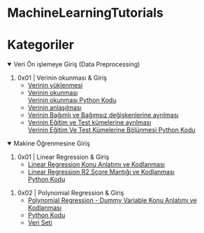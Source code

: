 # MachineLearningTutorials
<h1>Kategoriler</h1>
<details open="">
  <summary>Veri Ön işlemeye Giriş (Data Preprocessing) </summary>
<ol>
<li>0x01 | Verinin okunması &amp; Giriş
<ul>
<li><a href="https://drive.google.com/file/d/1fuXWHEldi4xoi3LSZk__qRFU_NDtfvnk/view?usp=sharing" rel="nofollow">Verinin yüklenmesi</a></li>
<li><a href="https://youtu.be/GlPgCXVQ6o0" rel="nofollow">Verinin okunması</a>
  </br>
  <a href="https://github.com/TalhaSoftware/MachineLearningTutorials/blob/Veri-%C3%96n-%C4%B0%C5%9Fleme/upload_data.py" rel="nofollow">Verinin okunması Python Kodu</a>
 </li>
  
<li><a href="https://youtu.be/2zja_UvRxWM" rel="nofollow">Verinin anlaşılması</a></li>
<li><a href="https://youtu.be/S_wZjVCGAzg" rel="nofollow">Verinin Bağımlı ve Bağımsız değişkenlerine ayrılması</a></li>
<li><a href="https://youtu.be/EKp7giVYOLI" rel="nofollow">Verinin Eğitim ve Test kümelerine ayrılması</a>
</br>
  <a href="https://github.com/TalhaSoftware/MachineLearningTutorials/blob/Veri-%C3%96n-%C4%B0%C5%9Fleme/train_test_split.py" rel="nofollow">Verinin Eğitim Ve Test Kümelerine Bölünmesi Python Kodu</a>
  </li>

</ul>
</li>

</ul>
</ol>
</details>

<details open="">
  <summary>Makine Öğrenmesine Giriş </summary>
<ol>
<li>0x01 | Linear Regression &amp; Giriş
<ul>
<li><a href="https://youtu.be/Nz7wb_vxzgM" rel="nofollow">Linear Regression Konu Anlatımı ve Kodlanması</a></li>
<li><a href="https://youtu.be/E3jBHgkBiWk" rel="nofollow">Linear Regression R2 Score Mantığı ve Kodlanması</a>
 </br> 
  <a href="https://github.com/TalhaSoftware/MachineLearningTutorials/blob/Veri-%C3%96n-%C4%B0%C5%9Fleme/r2_score.py" rel="nofollow">Python Kodu</a>
 </li>
  

</ul>
</li>

</ul>
</ol>

<ol>
<li>0x02 | Polynomial Regression &amp; Giriş
<ul>
<li><a href="https://youtu.be/2TqzEzYe0iY" rel="nofollow">Polynomial Regression - Dummy Variable Konu Anlatımı ve Kodlanması</a></li>
<li>
 <a href="https://github.com/TalhaSoftware/MachineLearningTutorials/tree/PolynomialRegression/poly.py" rel="nofollow">Python Kodu</a>
 </li>
  <li>
 <a href="https://github.com/TalhaSoftware/MachineLearningTutorials/tree/PolynomialRegression/weight-height.csv" rel="nofollow">Veri Seti</a>
 </li>

</ul>
</li>

</ul>
</ol>



</details>
